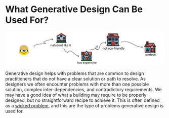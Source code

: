 # What Generative Design Can Be Used For?

<img src="../assets/gdoffice/whatgdcanbeusedfor.png"/>

Generative design helps with problems that are common to design practitioners that do not have a clear solution or path to resolve. As designers we often encounter problems with more than one possible solution, complex inter-dependencies, and contradictory requirements. We may have a good idea of what a building may require to be properly designed, but no straightforward recipe to achieve it. This is often defined as a [wicked problem](https://en.wikipedia.org/wiki/Wicked_problem), and this are the type of problems generative design is used for.